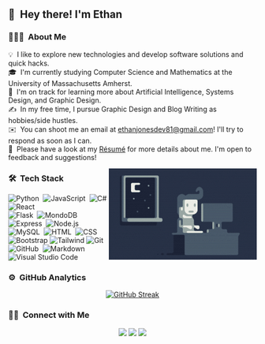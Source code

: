 
## 👋 &nbsp;Hey there! I'm Ethan

### 👨🏻‍💻 &nbsp;About Me

💡 &nbsp;I like to explore new technologies and develop software solutions and quick hacks.\
🎓 &nbsp;I'm currently studying Computer Science and Mathematics at the University of Massachusetts Amherst.\
🌱 &nbsp;I'm on track for learning more about Artificial Intelligence, Systems Design, and Graphic Design.\
✍️ &nbsp;In my free time, I pursue Graphic Design and Blog Writing as hobbies/side hustles.\
✉️ &nbsp;You can shoot me an email at ethanjonesdev81@gmail.com! I'll try to respond as soon as I can.\
📄 &nbsp;Please have a look at my [Résumé](https://www.adityavsingh.com/resume.html) for more details about me. I'm open to feedback and suggestions!

<img alt="Night Coding" src="https://raw.githubusercontent.com/AVS1508/AVS1508/master/assets/Night-Coding.gif" align="right"/>

### 🛠 &nbsp;Tech Stack

![Python](https://img.shields.io/badge/-Python-333333?style=flat&logo=python)&nbsp;
![JavaScript](https://img.shields.io/badge/-JavaScript-333333?style=flat&logo=javascript)&nbsp;
![C#](https://img.shields.io/badge/-C%23-333333?style=flat&logo=c%23&logoColor=00599C)&nbsp;
![React](https://img.shields.io/badge/-React-333333?style=flat&logo=react)&nbsp;\
![Flask](https://img.shields.io/badge/-Flask-333333?style=flat&logo=flask)&nbsp;
![MondoDB](https://img.shields.io/badge/-MongoDB-333333?style=flat&logo=mongodb)&nbsp;
![Express](https://img.shields.io/badge/-Express-333333?style=flat&logo=express)&nbsp;
![Node.js](https://img.shields.io/badge/-Node.js-333333?style=flat&logo=node.js)&nbsp;\
![MySQL](https://img.shields.io/badge/-MySQL-333333?style=flat&logo=mysql)&nbsp;
![HTML](https://img.shields.io/badge/-HTML-333333?style=flat&logo=HTML5)&nbsp;
![CSS](https://img.shields.io/badge/-CSS-333333?style=flat&logo=CSS3&logoColor=1572B6)&nbsp;\
![Bootstrap](https://img.shields.io/badge/-Bootstrap-333333?style=flat&logo=bootstrap&logoColor=563D7C)
![Tailwind](https://img.shields.io/badge/-Tailwind-333333?style=flat&logo=tailwindcss&logoColor=563D7C)
![Git](https://img.shields.io/badge/-Git-333333?style=flat&logo=git)&nbsp;\
![GitHub](https://img.shields.io/badge/-GitHub-333333?style=flat&logo=github)&nbsp;
![Markdown](https://img.shields.io/badge/-Markdown-333333?style=flat&logo=markdown)
![Visual Studio Code](https://img.shields.io/badge/-Visual%20Studio%20Code-333333?style=flat&logo=visual-studio-code&logoColor=007ACC)&nbsp;


### ⚙️ &nbsp;GitHub Analytics

<p align="center">
<a href="https://git.io/streak-stats"><img src="https://streak-stats.demolab.com?user=ethanjnz&theme=dark" alt="GitHub Streak" /></a>
</p>

### 🤝🏻 &nbsp;Connect with Me

<p align="center">
<a href="https://linkedin.com/in/ethan-jones-726679290"><img src="https://img.shields.io/badge/-Ethan%20Jones-0077B5?style=flat-square&logo=Linkedin&logoColor=white"/></a>
<a href="mailto:ethanjonesdev81@gmail.com"><img src="https://img.shields.io/badge/-ethanjonesdev81@gmail.com-D14836?style=flat-square&logo=Gmail&logoColor=white"/></a>
<a href="https://instagram.com/ethan.jnz"><img src="https://img.shields.io/badge/-@ethan.jnz-E4405F?style=flat-square&logo=Instagram&logoColor=white"/></a>
</p>
